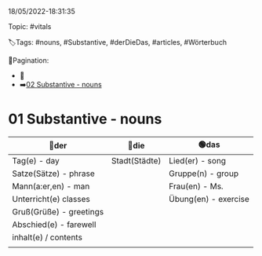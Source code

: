 18/05/2022-18:31:35

Topic: #vitals

🏷️Tags: #nouns, #Substantive, #derDieDas, #articles, #Wörterbuch

🧭Pagination:
- 🚫
- ➡️[02 Substantive - nouns](../../02%20Angaben%20zur%20Person,%20Berufe%20-%20Personal%20details,%20professions/Wörterbuch%20-%20Dict/02%20Substantive%20-%20nouns.md)

# 01 Substantive - nouns

| 🔵der                   | 🔴die         | 🟢das                |
|-------------------------|---------------|----------------------|
| Tag(e) - day            | Stadt(Städte) | Lied(er) - song      |
| Satze(Sätze) - phrase   |               | Gruppe(n) - group    |
| Mann(a:er,en) - man     |               | Frau(en) - Ms.       |
| Unterricht(e) classes   |               | Übung(en) - exercise |
| Gruß(Grüße) - greetings |               |                      |
| Abschied(e) - farewell  |               |                      |
| inhalt(e) / contents    |               |                      |
|                         |               |                      |
